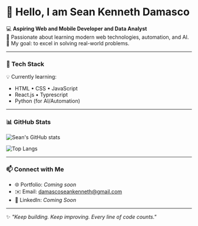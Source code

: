# 👋 Hello, I am Sean Kenneth Damasco

💻 **Aspiring Web and Mobile Developer and Data Analyst**  
🚀 Passionate about learning modern web technologies, automation, and AI.  
🎯 My goal: to excel in solving real-world problems.

---

### 🧰 Tech Stack
💡 Currently learning:
- HTML • CSS • JavaScript  
- React.js • Typrescript  
- Python (for AI/Automation)

---

### 📊 GitHub Stats
![Sean's GitHub stats](https://github-readme-stats.vercel.app/api?username=seankennethdms&show_icons=true&theme=tokyonight)

![Top Langs](https://github-readme-stats.vercel.app/api/top-langs/?username=seankennethdms&layout=compact&theme=tokyonight)

---

### 📫 Connect with Me
- 🌐 Portfolio: *Coming soon*
- ✉️ Email: damascoseankenneth@gmail.com  
- 💼 LinkedIn: *Coming Soon*

---

✨ *"Keep building. Keep improving. Every line of code counts."*
